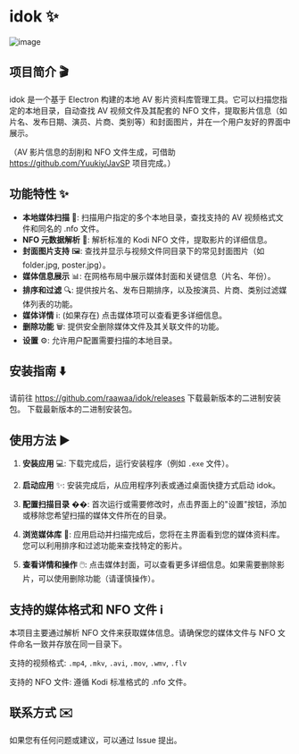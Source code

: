 # idok ✨

![image](https://github.com/user-attachments/assets/399e3dfb-8a06-4422-88c5-1026ca6ce512)


## 项目简介 🎬

idok 是一个基于 Electron 构建的本地 AV 影片资料库管理工具。它可以扫描您指定的本地目录，自动查找 AV 视频文件及其配套的 NFO 文件，提取影片信息（如片名、发布日期、演员、片商、类别等）和封面图片，并在一个用户友好的界面中展示。

（AV 影片信息的刮削和 NFO 文件生成，可借助 https://github.com/Yuukiy/JavSP 项目完成。）

## 功能特性 ✨

*   **本地媒体扫描** 📂: 扫描用户指定的多个本地目录，查找支持的 AV 视频格式文件和同名的 .nfo 文件。
*   **NFO 元数据解析** 📄: 解析标准的 Kodi NFO 文件，提取影片的详细信息。
*   **封面图片支持** 🖼️: 查找并显示与视频文件同目录下的常见封面图片（如 folder.jpg, poster.jpg）。
*   **媒体信息展示** 📊: 在网格布局中展示媒体封面和关键信息（片名、年份）。
*   **排序和过滤** 🔍: 提供按片名、发布日期排序，以及按演员、片商、类别过滤媒体列表的功能。
*   **媒体详情** ℹ️: (如果存在) 点击媒体项可以查看更多详细信息。
*   **删除功能** 🗑️: 提供安全删除媒体文件及其关联文件的功能。
*   **设置** ⚙️: 允许用户配置需要扫描的本地目录。

## 安装指南 ⬇️

请前往 https://github.com/raawaa/idok/releases 下载最新版本的二进制安装包。 下载最新版本的二进制安装包。

## 使用方法 ▶️

1.  **安装应用** 💻: 下载完成后，运行安装程序（例如 `.exe` 文件）。

2.  **启动应用** ✨: 安装完成后，从应用程序列表或通过桌面快捷方式启动 idok。

3.  **配置扫描目录** ��: 首次运行或需要修改时，点击界面上的"设置"按钮，添加或移除您希望扫描的媒体文件所在的目录。

4.  **浏览媒体库** 👀: 应用启动并扫描完成后，您将在主界面看到您的媒体资料库。您可以利用排序和过滤功能来查找特定的影片。

5.  **查看详情和操作** 🖱️: 点击媒体封面，可以查看更多详细信息。如果需要删除影片，可以使用删除功能（请谨慎操作）。

## 支持的媒体格式和 NFO 文件 ℹ️

本项目主要通过解析 NFO 文件来获取媒体信息。请确保您的媒体文件与 NFO 文件命名一致并存放在同一目录下。

支持的视频格式: `.mp4`, `.mkv`, `.avi`, `.mov`, `.wmv`, `.flv` 

支持的 NFO 文件: 遵循 Kodi 标准格式的 .nfo 文件。

## 联系方式 ✉️

如果您有任何问题或建议，可以通过 Issue 提出。 
